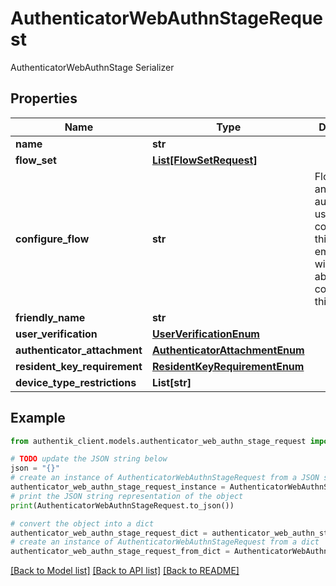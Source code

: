 # AuthenticatorWebAuthnStageRequest

AuthenticatorWebAuthnStage Serializer

## Properties

Name | Type | Description | Notes
------------ | ------------- | ------------- | -------------
**name** | **str** |  | 
**flow_set** | [**List[FlowSetRequest]**](FlowSetRequest.md) |  | [optional] 
**configure_flow** | **str** | Flow used by an authenticated user to configure this Stage. If empty, user will not be able to configure this stage. | [optional] 
**friendly_name** | **str** |  | [optional] 
**user_verification** | [**UserVerificationEnum**](UserVerificationEnum.md) |  | [optional] 
**authenticator_attachment** | [**AuthenticatorAttachmentEnum**](AuthenticatorAttachmentEnum.md) |  | [optional] 
**resident_key_requirement** | [**ResidentKeyRequirementEnum**](ResidentKeyRequirementEnum.md) |  | [optional] 
**device_type_restrictions** | **List[str]** |  | [optional] 

## Example

```python
from authentik_client.models.authenticator_web_authn_stage_request import AuthenticatorWebAuthnStageRequest

# TODO update the JSON string below
json = "{}"
# create an instance of AuthenticatorWebAuthnStageRequest from a JSON string
authenticator_web_authn_stage_request_instance = AuthenticatorWebAuthnStageRequest.from_json(json)
# print the JSON string representation of the object
print(AuthenticatorWebAuthnStageRequest.to_json())

# convert the object into a dict
authenticator_web_authn_stage_request_dict = authenticator_web_authn_stage_request_instance.to_dict()
# create an instance of AuthenticatorWebAuthnStageRequest from a dict
authenticator_web_authn_stage_request_from_dict = AuthenticatorWebAuthnStageRequest.from_dict(authenticator_web_authn_stage_request_dict)
```
[[Back to Model list]](../README.md#documentation-for-models) [[Back to API list]](../README.md#documentation-for-api-endpoints) [[Back to README]](../README.md)


